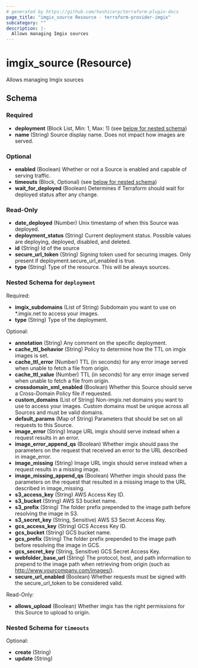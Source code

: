 ```yaml
---
# generated by https://github.com/hashicorp/terraform-plugin-docs
page_title: "imgix_source Resource - terraform-provider-imgix"
subcategory: ""
description: |-
  Allows managing Imgix sources
---
```


# imgix_source (Resource)

Allows managing Imgix sources



<!-- schema generated by tfplugindocs -->
## Schema

### Required

- **deployment** (Block List, Min: 1, Max: 1) (see [below for nested schema](#nestedblock--deployment))
- **name** (String) Source display name. Does not impact how images are served.

### Optional

- **enabled** (Boolean) Whether or not a Source is enabled and capable of serving traffic.
- **timeouts** (Block, Optional) (see [below for nested schema](#nestedblock--timeouts))
- **wait_for_deployed** (Boolean) Determines if Terraform should wait for deployed status after any change.

### Read-Only

- **date_deployed** (Number) Unix timestamp of when this Source was deployed.
- **deployment_status** (String) Current deployment status. Possible values are deploying, deployed, disabled, and deleted.
- **id** (String) Id of the source
- **secure_url_token** (String) Signing token used for securing images. Only present if deployment.secure_url_enabled is true.
- **type** (String) Type of the resource. This will be always sources.

<a id="nestedblock--deployment"></a>
### Nested Schema for `deployment`

Required:

- **imgix_subdomains** (List of String) Subdomain you want to use on *.imgix.net to access your images.
- **type** (String) Type of the deployment.

Optional:

- **annotation** (String) Any comment on the specific deployment.
- **cache_ttl_behavior** (String) Policy to determine how the TTL on imgix images is set.
- **cache_ttl_error** (Number) TTL (in seconds) for any error image served when unable to fetch a file from origin.
- **cache_ttl_value** (Number) TTL (in seconds) for any error image served when unable to fetch a file from origin.
- **crossdomain_xml_enabled** (Boolean) Whether this Source should serve a Cross-Domain Policy file if requested.
- **custom_domains** (List of String) Non-imgix.net domains you want to use to access your images. Custom domains must be unique across all Sources and must be valid domains.
- **default_params** (Map of String) Parameters that should be set on all requests to this Source.
- **image_error** (String) Image URL imgix should serve instead when a request results in an error.
- **image_error_append_qs** (Boolean) Whether imgix should pass the parameters on the request that received an error to the URL described in image_error.
- **image_missing** (String) Image URL imgix should serve instead when a request results in a missing image.
- **image_missing_append_qs** (Boolean) Whether imgix should pass the parameters on the request that resulted in a missing image to the URL described in image_missing.
- **s3_access_key** (String) AWS Access Key ID.
- **s3_bucket** (String) AWS S3 bucket name.
- **s3_prefix** (String) The folder prefix prepended to the image path before resolving the image in S3.
- **s3_secret_key** (String, Sensitive) AWS S3 Secret Access Key.
- **gcs_access_key** (String) GCS Access Key ID.
- **gcs_bucket** (String) GCS bucket name.
- **gcs_prefix** (String) The folder prefix prepended to the image path before resolving the image in GCS.
- **gcs_secret_key** (String, Sensitive) GCS Secret Access Key.
- **webfolder_base_url** (String) The protocol, host, and path information to prepend to the image path when retrieving from origin (such as http://www.yourcompany.com/images/).
- **secure_url_enabled** (Boolean) Whether requests must be signed with the secure_url_token to be considered valid.

Read-Only:

- **allows_upload** (Boolean) Whether imgix has the right permissions for this Source to upload to origin.


<a id="nestedblock--timeouts"></a>
### Nested Schema for `timeouts`

Optional:

- **create** (String)
- **update** (String)


